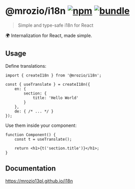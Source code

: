 # @mrozio/i18n [![npm](https://img.shields.io/npm/v/@mrozio/i18n?color=%23FF6F61&label)](https://npm.im/@mrozio/i18n) [![bundle](https://img.shields.io/bundlephobia/minzip/@mrozio/i18n?color=%23FF6F61&label)](https://bundlephobia.com/result?p=@mrozio/i18n)

> Simple and type-safe i18n for React

🌍 Internalization for React, made simple.

## Usage

Define translations:

```tsx
import { createI18n } from '@mrozio/i18n';

const { useTranslate } = createI18n({
    en: {
        section: {
            title: 'Hello World'
        }
    },
    de: { /* ... */ }
});
```

Use them inside your component:

```tsx
function Component() {
    const t = useTranslate();

    return <h1>{t('section.title')}</h1>; 
}
```

## Documentation

https://mrozio13pl.github.io/i18n


